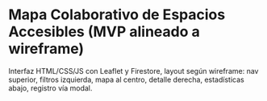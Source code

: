 # Mapa Colaborativo de Espacios Accesibles (MVP alineado a wireframe)

Interfaz HTML/CSS/JS con Leaflet y Firestore, layout según wireframe: nav superior, filtros izquierda, mapa al centro, detalle derecha, estadísticas abajo, registro vía modal.

